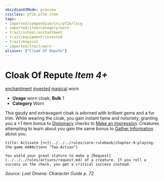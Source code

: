 ```yaml
---
obsidianUIMode: preview
cssclass: pf2e,pf2e-item
tags:
- imported/compendium/src/pf2e/locg
- imported/item/category/worn
- trait/school/enchantment
- trait/equipment/invested
- trait/magical
- imported/trait/worn
aliases: ["Cloak Of Repute"]
---
```

# Cloak Of Repute *Item 4+*  
[enchantment](enchantment.md)  [invested](invested.md)  [magical](magical.md)  worn  

- **Usage** worn cloak; **Bulk** 1
- **Category** Worn

This gaudy and extravagant cloak is adorned with brilliant gems and a fur trim. While wearing the cloak, you gain instant fame and notoriety, granting you a +1 item bonus to [Diplomacy](../../skills.md#Diplomacy) checks to [Make an Impression](make-an-impression.md). Creatures attempting to learn about you gain the same bonus to [Gather Information](gather-information.md) about you.

```ad-embed-ability
title: Activate [>>](../../../rules/core-rulebook/chapter-9-playing-the-game.md#Actions "Two-Action")

You wield your great stature to make a [Request](../../../rules/actions/request.md) of a creature. If you roll a success on the check, you get a critical success instead.
```

*Source: Lost Omens: Character Guide p. 72*
